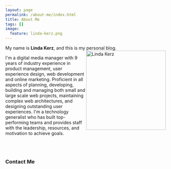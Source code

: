 ```yaml
---
layout: page
permalink: /about-me/index.html
title: About Me
tags: []
image:
  feature: linda-kerz.png
---
```



My name is **Linda Kerz**, and this is my personal blog. <img src="{{ site.url }}/images/linda-kerz.png" alt="Linda Kerz" style="width:250px; float:right;"> 

I'm a digital media manager with 9 years of industry experience in product management, user experience design, web development and online marketing. Proficient in all aspects of planning, developing, building and managing both small and large scale web projects, maintaining complex web architectures, and designing outstanding user experiences. I'm a technology generalist who has built top-performing teams and provides staff with the leadership, resources, and motivation to achieve goals.

<br><br>

### Contact Me
 
<div style="margin: 0 auto 2em auto; max-width: 56.25rem;">

<script type="text/javascript"> id = 183141; </script>  

<script type="text/javascript" src="http://kontactr.com/wp.js"></script>
</div>
